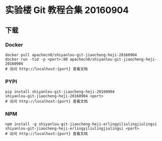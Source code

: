 # 实验楼 Git 教程合集 20160904

## 下载

### Docker

```
docker pull apachecn0/shiyanlou-git-jiaocheng-heji-20160904
docker run -tid -p <port>:80 apachecn0/shiyanlou-git-jiaocheng-heji-20160904
# 访问 http://localhost:{port} 查看文档
```

### PYPI

```
pip install shiyanlou-git-jiaocheng-heji-20160904
shiyanlou-git-jiaocheng-heji-20160904 <port>
# 访问 http://localhost:{port} 查看文档
```

### NPM

```
npm install -g shiyanlou-git-jiaocheng-heji-erlingyiliulingjiulingsi
shiyanlou-git-jiaocheng-heji-erlingyiliulingjiulingsi <port>
# 访问 http://localhost:{port} 查看文档
```